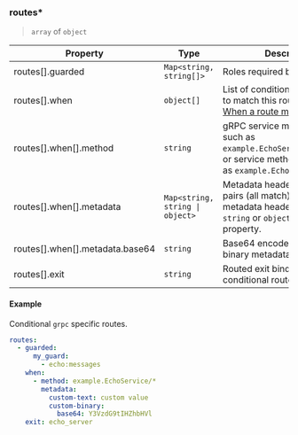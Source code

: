 ### routes\*

> `array` of `object`

| Property                        | Type                            | Description                                                                                                                         |
| ------------------------------- | ------------------------------- | ----------------------------------------------------------------------------------------------------------------------------------- |
| routes[].guarded                | `Map<string, string[]>`         | Roles required by named guard.                                                                                                      |
| routes[].when                   | `object[]`                      | List of conditions (any match) to match this route. Read more: [When a route matches](../../../../../concepts/bindings.md#when-a-route-matches) |
| routes[].when[].method          | `string`                        | gRPC service method name, such as `example.EchoService/EchoUnary`, or service method pattern such as `example.EchoService/*`.       |
| routes[].when[].metadata        | `Map<string, string \| object>` | Metadata header name value pairs (all match). Each metadata header value can be `string` or `object` with `base64` property.        |
| routes[].when[].metadata.base64 | `string`                        | Base64 encoded value for binary metadata header.                                                                                    |
| routes[].exit                   | `string`                        | Routed exit binding when conditional route matches.                                                                                 |

#### Example

Conditional `grpc` specific routes.

```yaml
routes:
  - guarded:
      my_guard:
        - echo:messages
    when:
      - method: example.EchoService/*
        metadata:
          custom-text: custom value
          custom-binary:
            base64: Y3VzdG9tIHZhbHVl
    exit: echo_server
```
